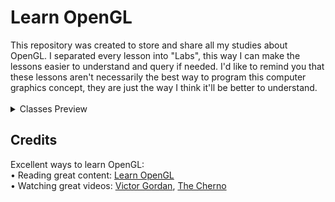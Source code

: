 <!DOCTYPE html>
<html lang="en">
<head>
    <meta charset="UTF-8">
    <meta http-equiv="X-UA-Compatible" content="IE=edge">
    <meta name="viewport" content="width=device-width, initial-scale=1.0">
</head>
<body>
    <h1>Learn OpenGL</h1>
    <section>
        This repository was created to store and share all my studies about OpenGL. I separated every lesson into "Labs", this way I can make the lessons easier to understand and query if needed. I'd like to remind you that these lessons aren't necessarily the best way to program this computer graphics concept, they are just the way I think it'll be better to understand.
    </section><br>
        <details>
            <summary>Classes Preview</summary>
            <!-- New Preview Bellow -->
            <h3>1) Creating Window</h3>
            <section>
                In this lab, I'll show you how to create a window using GLFW.
            </section><br>
            <img src="Resources/Thumbnail/Labs/preview-lab-01.png" width=800 >
            <!-- New Preview Bellow -->
            <h3>2) Creating Triangle</h3>
            <section>
                In this lab, I'll show you how to "load" OpenGL using GLAD and use it to create a simple triangle with a vertex buffer object (VBO).
            </section><br>
            <img src="Resources/Thumbnail/Labs/preview-lab-02.png" width=800 >
            <!-- New Preview Bellow -->
            <h3>3) Element Buffer Object</h3>
            <section>
                In this lab, I'll show you how to use an element buffer object (EBO) to tell our GPU how to draw the given vertices to better draw out "square", this way avoiding duplicated vertices.
            </section><br>
            <img src="Resources/Thumbnail/Labs/preview-lab-03.png" width=800 >
            <!-- New Preview Bellow -->
            <h3>4) Improving Shaders</h3>
            <section>
                In this lab, I'll show you how to improve our vertex and fragment shaders to make our "square" more interesting.
            </section><br>
            <img src="Resources/Thumbnail/Labs/preview-lab-04.png" width=800 >
            <!-- New Preview Bellow -->
            <h3>5) Loading Textures</h3>
            <section>
                In this lab, I'll show you how to load a texture, pass it to our GPU and make our shapes more complex.
            </section><br>
            <img src="Resources/Thumbnail/Labs/preview-lab-05.png" width=800 >
            <!-- New Preview Bellow -->
            <!-- <h3>6) Abstracting Everithing</h3>
            <section>
                In this lab I'll show you how to ...
            </section><br>
            <img src="Resources/Thumbnail/Labs/preview-lab-??.png" width=800 > -->
            <!-- New Preview Bellow -->
            <!-- <h3>7) Creating Renderer</h3>
            <section>
                In this lab I'll show you how to ...
            </section><br>
            <img src="Resources/Thumbnail/Labs/preview-lab-??.png" width=800 > -->
            <!-- New Preview Bellow -->
            <!-- <h3>8) Going 3D</h3>
            <section>
                In this lab I'll show you how to ...
            </section><br>
            <img src="Resources/Thumbnail/Labs/preview-lab-??.png" width=800 > -->
            <!-- New Preview Bellow -->
            <!-- <h3>9) Creating Camera</h3>
            <section>
                In this lab I'll show you how to ...
            </section><br>
            <img src="Resources/Thumbnail/Labs/preview-lab-??.png" width=800 > -->
            <!-- New Preview Bellow -->
            <!-- <h3>10) Adding Lighting</h3>
            <section>
                In this lab I'll show you how to ...
            </section><br>
            <img src="Resources/Thumbnail/Labs/preview-lab-??.png" width=800 > -->
        </details>
    <h2>Credits</h2>
    <section>
        Excellent ways to learn OpenGL:<br>
        • Reading great content: <a href="https://learnopengl.com/">Learn OpenGL</a><br>
        • Watching great videos: <a href="https://www.youtube.com/@VictorGordan">Victor Gordan</a>, <a href="https://www.youtube.com/@TheCherno">The Cherno</a><br>
    </section>
</body>
</html>